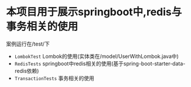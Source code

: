 # 本项目用于展示springboot中,redis与事务相关的使用
案例运行在/test/下
- `LombokTest` Lombok的使用(实体类在/model/UserWithLombok.java中)
- `RedisTests` springboot中redis相关的使用(基于spring-boot-starter-data-redis依赖)
- `TransactionTests` 事务相关的使用
